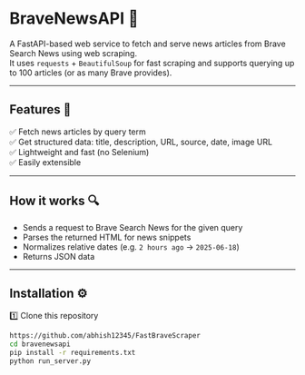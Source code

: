 # BraveNewsAPI 🚀

A FastAPI-based web service to fetch and serve news articles from Brave Search News using web scraping.  
It uses `requests` + `BeautifulSoup` for fast scraping and supports querying up to 100 articles (or as many Brave provides).

---

## Features 🌟
✅ Fetch news articles by query term  
✅ Get structured data: title, description, URL, source, date, image URL  
✅ Lightweight and fast (no Selenium)  
✅ Easily extensible  

---

## How it works 🔍

- Sends a request to Brave Search News for the given query
- Parses the returned HTML for news snippets
- Normalizes relative dates (e.g. `2 hours ago` → `2025-06-18`)
- Returns JSON data

---

## Installation ⚙️

1️⃣ Clone this repository  
```bash
https://github.com/abhish12345/FastBraveScraper
cd bravenewsapi
pip install -r requirements.txt
python run_server.py

